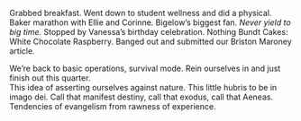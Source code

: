 Grabbed breakfast. Went down to student wellness and did a physical. Baker marathon with Ellie and Corinne. Bigelow’s biggest fan. *Never yield to big time.* Stopped by Vanessa’s birthday celebration. Nothing Bundt Cakes: White Chocolate Raspberry. Banged out and submitted our Briston Maroney article. 

We’re back to basic operations, survival mode. Rein ourselves in and just finish out this quarter.  
This idea of asserting ourselves against nature. This little hubris to be in imago dei. Call that manifest destiny, call that exodus, call that Aeneas. Tendencies of evangelism from rawness of experience.